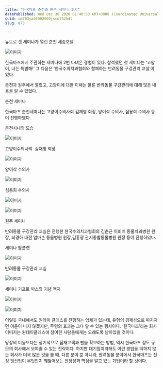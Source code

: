 ```yaml
---
title: "한국마즈 춘천과 원주 세미나 후기"
datePublished: Wed Dec 30 2020 01:40:50 GMT+0000 (Coordinated Universal Time)
cuid: cm703ya36002009jscd752hdt
slug: 873

---
```



뉴트로 캣 세미나가 열린 춘천 세종호텔

![이미지](https://cdn.hashnode.com/res/hashnode/image/upload/v1739255708580/87a55414-a551-48ec-89d8-133e8cde9884.jpeg)

한국마즈에서 주관하는 세미나에 2번 다녀온 경험이 있다. 참석했던 첫 세미나는 ‘고양이, 너는 특별해!’ 그 다음은 ‘한국수의치과협회와 함께하는 반려동물 구강관리 교실’이었다.

춘천과 원주에서 열렸고, 고양이에 대한 이해는 물론 반려동물 구강관리에 대해 많은 내용을 알 수 있었다.

춘천 세미나

한국마즈 춘천세미나는 고양이수의사회 김재영 회장, 양이삭 수의사, 심용희 수의사 등이 진행하였다.

춘천시내의 모습

![이미지](https://cdn.hashnode.com/res/hashnode/image/upload/v1739255710077/a0c32527-d2d1-449e-b046-db8d25c32a52.jpeg)

고양이수의사회  김재영 회장

![이미지](https://cdn.hashnode.com/res/hashnode/image/upload/v1739255711804/57a2746d-9b47-4c5b-a769-1b38b9d149cd.jpeg)

양이삭 수의사

![이미지](https://cdn.hashnode.com/res/hashnode/image/upload/v1739255713616/84433b32-4938-4f2f-9d5a-3738b883b232.jpeg)

심용희 수의사

![이미지](https://cdn.hashnode.com/res/hashnode/image/upload/v1739255715284/26c3710d-e42d-4a08-973d-76c99bd8aa7f.jpeg)

![이미지](https://cdn.hashnode.com/res/hashnode/image/upload/v1739255716866/4c74bdbd-0719-49fe-a9bf-f96dec1b277f.jpeg)

원주 세미나

반려동물 구강관리 교실은 진행한 한국수의치과협회의 김춘근 이비치 동물치과병원 원장, 최경하 대전 엄마손 동물병원 원장,김홍광 관저종합동물병원 원장 등이 진행하였다.

세미나 팜플렛

![이미지](https://cdn.hashnode.com/res/hashnode/image/upload/v1739255718356/3273f33a-4f72-4b4c-a261-863a7af8d67a.jpeg)

반려동물 구강관리 교실

![이미지](https://cdn.hashnode.com/res/hashnode/image/upload/v1739255719883/c5beb1e5-ddcf-4f48-a18a-ea00dfcd199f.jpeg)

세미나 기프트 박스와 기념 액자

![이미지](https://cdn.hashnode.com/res/hashnode/image/upload/v1739255721593/813eb31f-1691-4501-ae1c-eb11a07984cf.jpeg)

![이미지](https://cdn.hashnode.com/res/hashnode/image/upload/v1739255723252/698bbb89-08a0-4df4-9546-40003d83c132.jpeg)

이렇듯 국내에서도 원데이 클래스를 진행하는 업체가 있는데, 유형의 경제성으로 따지자면 이윤이 나지 않겠지만, 무형의 효과는 크다 할 수 있는 행사이다. ‘한국마즈’라는 회사 이미지는 원데이클레스에 참여한 사람들에게는 오래도록 남아있을 것이다.

당장의 이윤보다는 장기적으로 잠재고객과 팬을 확보하는 방법, 역시 한국마즈 정도 규모의 회사에서 보여줄 수 있는 전략이다. 하지만 대기업이라해도 이런 방법을 택하지 않는 회사가 더욱 많은 것을 볼 때, 다른 분야 뿐 아니라, 반려동물 분야에서 한국마즈는 진정 펫산업이 무엇인지 꿰뚫어보는 진정성과 핵심을 알고 있는 기업이라 할 것이다.